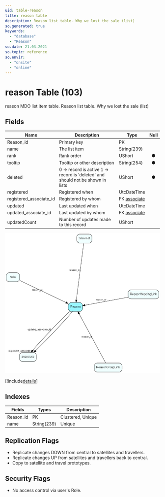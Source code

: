 ```yaml
---
uid: table-reason
title: reason table
description: Reason list table. Why we lost the sale (list)
so.generated: true
keywords:
  - "database"
  - "Reason"
so.date: 21.03.2021
so.topic: reference
so.envir:
  - "onsite"
  - "online"
---
```


# reason Table (103)

reason MDO list item table.
Reason list table. Why we lost the sale (list)

## Fields

| Name | Description | Type | Null |
|------|-------------|------|:----:|
|Reason\_id|Primary key|PK| |
|name|The list item|String(239)| |
|rank|Rank order|UShort|&#x25CF;|
|tooltip|Tooltip or other description|String(254)|&#x25CF;|
|deleted|0 -&gt; record is active 1 -&gt; record is &apos;deleted&apos; and should not be shown in lists|UShort|&#x25CF;|
|registered|Registered when|UtcDateTime| |
|registered\_associate\_id|Registered by whom|FK [associate](associate.md)| |
|updated|Last updated when|UtcDateTime| |
|updated\_associate\_id|Last updated by whom|FK [associate](associate.md)| |
|updatedCount|Number of updates made to this record|UShort| |


![Reason table relationship diagram](./media/Reason.png)

[!include[details](./includes/Reason.md)]

## Indexes

| Fields | Types | Description |
|--------|-------|-------------|
|Reason\_id |PK |Clustered, Unique |
|name |String(239) |Unique |

## Replication Flags

* Replicate changes DOWN from central to satellites and travellers.
* Replicate changes UP from satellites and travellers back to central.
* Copy to satellite and travel prototypes.

## Security Flags

* No access control via user's Role.

